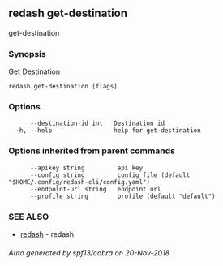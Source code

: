 ## redash get-destination

get-destination

### Synopsis

Get Destination

```
redash get-destination [flags]
```

### Options

```
      --destination-id int   Destination id
  -h, --help                 help for get-destination
```

### Options inherited from parent commands

```
      --apikey string         api key
      --config string         config file (default "$HOME/.config/redash-cli/config.yaml")
      --endpoint-url string   endpoint url
      --profile string        profile (default "default")
```

### SEE ALSO

* [redash](redash.md)	 - redash

###### Auto generated by spf13/cobra on 20-Nov-2018
